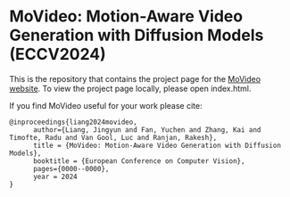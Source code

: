 # MoVideo: Motion-Aware Video Generation with Diffusion Models (ECCV2024)

This is the repository that contains the project page for the [MoVideo website](https://jingyunliang.github.io/MoVideo). To view the project page locally, please open index.html.

If you find MoVideo useful for your work please cite:
```
@inproceedings{liang2024movideo,
      author={Liang, Jingyun and Fan, Yuchen and Zhang, Kai and Timofte, Radu and Van Gool, Luc and Ranjan, Rakesh},
      title = {MoVideo: Motion-Aware Video Generation with Diffusion Models},
      booktitle = {European Conference on Computer Vision},
      pages={0000--0000},
      year = 2024
}
```


